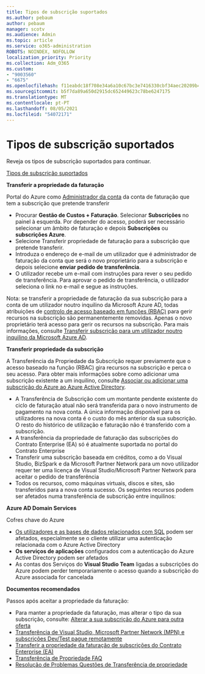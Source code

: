 ```yaml
---
title: Tipos de subscrição suportados
ms.author: pebaum
author: pebaum
manager: scotv
ms.audience: Admin
ms.topic: article
ms.service: o365-administration
ROBOTS: NOINDEX, NOFOLLOW
localization_priority: Priority
ms.collection: Adm_O365
ms.custom:
- "9003560"
- "6675"
ms.openlocfilehash: f11eabdc18f708e34a6a10c67bc3e7416330cbf34aec20209b42252ffa0ab018
ms.sourcegitcommit: b5f7da89a650d2915dc652449623c78be6247175
ms.translationtype: MT
ms.contentlocale: pt-PT
ms.lasthandoff: 08/05/2021
ms.locfileid: "54072171"
---
```

# <a name="supported-subscription-types"></a>Tipos de subscrição suportados

Reveja os tipos de subscrição suportados para continuar.

[Tipos de subscrição suportados](https://docs.microsoft.com/azure/billing/billing-subscription-transfer?WT.mc_id=Portal-Microsoft_Azure_Support#supported-subscription-types)

**Transferir a propriedade da faturação**

Portal do Azure como [Administrador da conta](https://ms.portal.azure.com/) da conta de faturação que tem a subscrição que pretende transferir

- Procurar **Gestão de Custos + Faturação**. Selecionar **Subscrições** no painel à esquerda. Por depender do acesso, poderá ser necessário selecionar um âmbito de faturação e depois **Subscrições** ou **subscrições Azure**.
- Selecione Transferir propriedade de faturação para a subscrição que pretende transferir.
- Introduza o endereço de e-mail de um utilizador que é administrador de faturação da conta que será o novo proprietário para a subscrição e depois selecione **enviar pedido de transferência**.
- O utilizador recebe um e-mail com instruções para rever o seu pedido de transferência. Para aprovar o pedido de transferência, o utilizador seleciona o link no e-mail e segue as instruções.

Nota: se transferir a propriedade de faturação da sua subscrição para a conta de um utilizador noutro inquilino da Microsoft Azure AD, todas atribuições de [controlo de acesso baseado em funções (RBAC)](https://docs.microsoft.com/azure/role-based-access-control/overview?WT.mc_id=Portal-Microsoft_Azure_Support) para gerir recursos na subscrição são permanentemente removidas. Apenas o novo proprietário terá acesso para gerir os recursos na subscrição. Para mais informações, consulte [Transferir subscrição para um utilizador noutro inquilino da Microsoft Azure AD](https://docs.microsoft.com/azure/active-directory/managed-identities-azure-resources/known-issues?WT.mc_id=Portal-Microsoft_Azure_Support).

**Transferir propriedade da subscrição**

A Transferência da Propriedade da Subscrição requer previamente que o acesso baseado na função (RBAC) gira recursos na subscrição e perca o seu acesso. Para obter mais informações sobre como adicionar uma subscrição existente a um inquilino, consulte [Associar ou adicionar uma subscrição do Azure ao Azure Active Directory](https://docs.microsoft.com/azure/active-directory/fundamentals/active-directory-how-subscriptions-associated-directory?WT.mc_id=Portal-Microsoft_Azure_Support).

- A Transferência de Subscrição com um montante pendente existente do ciclo de faturação atual não será transferida para o novo instrumento de pagamento na nova conta. A única informação disponível para os utilizadores na nova conta é o custo do mês anterior da sua subscrição. O resto do histórico de utilização e faturação não é transferido com a subscrição.
- A transferência da propriedade de faturação das subscrições do Contrato Enterprise (EA) só é atualmente suportada no portal do Contrato Enterprise
- Transferir uma subscrição baseada em créditos, como a do Visual Studio, BizSpark e da Microsoft Partner Network para um novo utilizador requer ter uma licença de Visual Studio/Microsoft Partner Network para aceitar o pedido de transferência
- Todos os recursos, como máquinas virtuais, discos e sites, são transferidos para a nova conta sucesso. Os seguintes recursos podem ser afetados numa transferência de subscrição entre inquilinos:

**Azure AD Domain Services**

Cofres chave do Azure

- [Os utilizadores e as bases de dados relacionados com SQL](https://docs.microsoft.com/azure/sql-database/sql-database-aad-authentication-configure?WT.mc_id=Portal-Microsoft_Azure_Support) podem ser afetados, especialmente se o cliente utilizar uma autenticação relacionada com o Azure Active Directory
- **Os serviços de aplicações** configurados com a autenticação do Azure Active Directory podem ser afetados
- As contas dos Serviços do **Visual Studio Team** ligadas a subscrições do Azure podem perder temporariamente o acesso quando a subscrição do Azure associada for cancelada

**Documentos recomendados**

Passos após aceitar a propriedade da faturação:

- Para manter a propriedade da faturação, mas alterar o tipo da sua subscrição, consulte: [Alterar a sua subscrição do Azure para outra oferta](https://docs.microsoft.com/azure/billing/billing-how-to-switch-azure-offer?WT.mc_id=Portal-Microsoft_Azure_Support)
- [Transferência de Visual Studio, Microsoft Partner Network (MPN) e subscrições Dev/Test pague remotamente](https://docs.microsoft.com/azure/billing/billing-subscription-transfer?WT.mc_id=Portal-Microsoft_Azure_Support#transferring-visual-studio-microsoft-partner-network-mpn-and-pay-as-you-go-devtest-subscriptions)
- [Transferir a propriedade da faturação de subscrições do Contrato Enterprise (EA)](https://docs.microsoft.com/azure/billing/billing-subscription-transfer?WT.mc_id=Portal-Microsoft_Azure_Support#transfer-billing-ownership-of-enterprise-agreement-ea-subscriptions)
- [Transferência de Propriedade FAQ](https://docs.microsoft.com/azure/billing/billing-subscription-transfer?WT.mc_id=Portal-Microsoft_Azure_Support#frequently-asked-questions-faq-for-senders)
- [Resolução de Problemas Questões de Transferência de propriedade](https://docs.microsoft.com/azure/billing/billing-subscription-transfer?WT.mc_id=Portal-Microsoft_Azure_Support#troubleshooting)